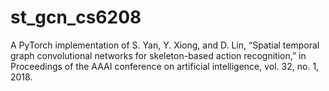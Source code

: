 # st_gcn_cs6208
A PyTorch implementation of S. Yan, Y. Xiong, and D. Lin, “Spatial temporal graph convolutional networks for skeleton-based action recognition,” in Proceedings of the AAAI conference on artificial intelligence, vol. 32, no. 1, 2018.
